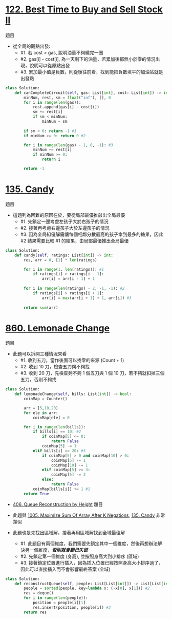 # [122. Best Time to Buy and Sell Stock II](https://leetcode.com/problems/best-time-to-buy-and-sell-stock-ii/description/)
題目

- 從全局的觀點出發:
  - #1. 若 cost > gas, 說明油量不夠繞完一圈
  - #2. gas[i] - cost[i], 為一天剩下的油量，若累加後都無小於零的情況出現，說明可以從原點出發
  - #3. 累加最小值是負數，則從後往前看，找到能把負數填平的加油站就是出發點
```python
class Solution:
    def canCompleteCircuit(self, gas: List[int], cost: List[int]) -> int:
        minNum, rest, sm = float("inf"), [], 0
        for i in range(len(gas)):
            rest.append(gas[i] - cost[i])
            sm += rest[i]
            if sm < minNum:
                minNum = sm
        
        if sm < 0: return -1 #1
        if minNum >= 0: return 0 #2

        for i in range(len(gas) - 1, 0, -1): #3
            minNum += rest[i]
            if minNum >= 0:
                return i

        return -1
```

# [135. Candy](https://leetcode.com/problems/candy/description/)
題目

- 這題列為困難的原因在於，要從局部最優推敲出全局最優
  - #1. 先鎖定一邊考慮左孩子大於右孩子的情況
  - #2. 接著再考慮右邊孩子大於左邊孩子的情況
  - #3. 因為全局組優解需讓每個相鄰分數最高的孩子拿到最多的糖果，因此 #2 結果需要比較 #1 的結果，由局部最優推出全局最優
```python
class Solution:
    def candy(self, ratings: List[int]) -> int:
        res, arr = 0, [1] * len(ratings)

        for i in range(1, len(ratings)): #1
            if ratings[i] > ratings[i - 1]:
                arr[i] = arr[i - 1] + 1
        
        for i in range(len(ratings) - 2, -1, -1): #2
            if ratings[i] > ratings[i + 1]:
                arr[i] = max(arr[i + 1] + 1, arr[i]) #3
            
        return sum(arr)
```

# [860. Lemonade Change](https://leetcode.com/problems/lemonade-change/description/)
題目

- 此題可以拆開三種情況來看
  - #1. 收到五刀，當作後面可以找零的來源 (Count + 1)
  - #2. 收到 10 刀，檢查五刀夠不夠找
  - #3. 收到 20 刀，先檢查夠不夠 1 個五刀與 1 個 10 刀，若不夠就扣掉三個五刀，否則不夠找
```python
class Solution:
    def lemonadeChange(self, bills: List[int]) -> bool:
        coinMap = Counter()

        arr = [5,10,20]
        for ele in arr:
            coinMap[ele] = 0

        for i in range(len(bills)):
            if bills[i] == 10: #2
                if coinMap[5] <= 0:
                    return False
                coinMap[5] -= 1
            elif bills[i] == 20: #3
                if coinMap[5] > 0 and coinMap[10] > 0:
                    coinMap[5] -= 1
                    coinMap[10] -= 1
                elif coinMap[5] >= 3:
                    coinMap[5] -= 3
                else:
                    return False
            coinMap[bills[i]] += 1 #1
        return True
```

- [406. Queue Reconstruction by Height](https://leetcode.com/problems/queue-reconstruction-by-height/description/)
題目

- 此題與 [1005. Maximize Sum Of Array After K Negations](https://leetcode.com/problems/maximize-sum-of-array-after-k-negations/description/), [135. Candy](https://leetcode.com/problems/candy/description/) 非常類似
- 此題也是先找出區域解，接著再用區域解找到全域最佳解
  - #1. 此題目有兩個維度，我們需要先鎖定其中一個維度，然後再想辦法解決另一個維度，***否則就會顧己失彼*** 
  - #2. 先鎖定第一個維度 (身高), 並按照身高大到小排序 (區域)
  - #3. 接著鎖定位置進行插入，因為插入位置已經按照身高大小排序過了，因此可以直接插入而不會影響最終答案 (全域)
```python
class Solution:
    def reconstructQueue(self, people: List[List[int]]) -> List[List[int]]:
        people = sorted(people, key=lambda x: (-x[0], x[1])) #2
        res = deque()
        for i in range(len(people)):
            position = people[i][1]
            res.insert(position, people[i]) #3
        return res
```